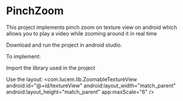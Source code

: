 # PinchZoom
This project implements pinch zoom on texture view on android which allows you to play a video while zooming around it in real time

Download and run the project in android studio.

To implement:

Import the library used in the project

Use the layout:
<com.lucem.lib.ZoomableTextureView
        android:id="@+id/textureView"
        android:layout_width="match_parent"
        android:layout_height="match_parent"
        app:maxScale="6" />
       

